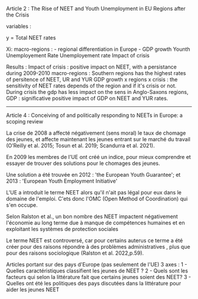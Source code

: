 Article 2 :  The Rise of NEET and Youth Unemployment in EU Regions after the Crisis

variables : 

y = Total NEET rates 

Xi:
macro-regions : 
    - regional differentiation in Europe
    - 
GDP growth
Younth Unemployement Rate 
Unemployement rate
Impact of crisis

Results : 
Impact of crisis : positive impact on NEET, with a persistance during 2009-2010
macro-regions : Southern regions has the highest rates of persitence of NEET, UR and YUR 
GDP growth x regions x crisis : the sensitivity of NEET rates depends of the region and if it's crisis or not. During crisis the gdp has less impact on the sens in Anglo-Saxons regions, 
GDP : significative positive impact of GDP on NEET and YUR rates.

---

Article 4 : Conceiving of and politically responding to NEETs in Europe: a scoping review

La crise de 2008 a affecté négativement (sens moral) le taux de chomage des jeunes, et affecte maintenant les jeunes entrant sur le marché du travail (O’Reilly et al. 2015; Tosun et al. 2019; Scandurra et al. 2021).

En 2009 les membres de l'UE ont créé un indice, pour mieux comprendre et essayer de trouver des solutions pour le chomages des jeunes.

Une solution a été trouvée en 2012 : 'the European Youth Guarantee'; et 2013 : 'European Youth Employment Initiative'

L'UE a introduit le terme NEET alors qu'il n'ait pas légal pour eux dans le domaine de l'emploi. C'ets donc l'OMC (Open Method of Coordination) qui s'en occupe.

Selon Ralston et al., un bon nombre des NEET impactent négativement l'économie au long terme due à manque de compétences humaines et en exploitant les systèmes de protection sociales

Le terme NEET est controversé, car pour certains auterus ce terme a été créer pour des raisons répondre à des problèmes administratives  , plus que pour des raisons sociologique (Ralston et al. 2022,p.59).


Articles portant sur des pays d'Europe (pas seulement de l'UE)
    3 axes :
        1 - Quelles caractéristiques classifient les jeunes de NEET ?
        2 - Quels sont les facteurs qui selon la littérature fait que certains jeunes soient des NEET?
        3 - Quelles ont été les politiques des pays discutées dans la littérature pour aider les jeunes NEET

